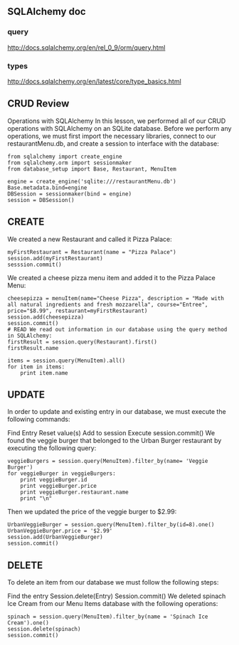 ## SQLAlchemy doc
### query
http://docs.sqlalchemy.org/en/rel_0_9/orm/query.html
### types
http://docs.sqlalchemy.org/en/latest/core/type_basics.html
## CRUD Review
Operations with SQLAlchemy
In this lesson, we performed all of our CRUD operations with SQLAlchemy on an SQLite database. Before we perform any operations, we must first import the necessary libraries, connect to our restaurantMenu.db, and create a session to interface with the database:
```
from sqlalchemy import create_engine
from sqlalchemy.orm import sessionmaker
from database_setup import Base, Restaurant, MenuItem

engine = create_engine('sqlite:///restaurantMenu.db')
Base.metadata.bind=engine
DBSession = sessionmaker(bind = engine)
session = DBSession()
```
## CREATE
We created a new Restaurant and called it Pizza Palace:
```
myFirstRestaurant = Restaurant(name = "Pizza Palace")
session.add(myFirstRestaurant)
sesssion.commit()
```
We created a cheese pizza menu item and added it to the Pizza Palace Menu:
```
cheesepizza = menuItem(name="Cheese Pizza", description = "Made with all natural ingredients and fresh mozzarella", course="Entree", price="$8.99", restaurant=myFirstRestaurant)
session.add(cheesepizza)
session.commit()
# READ We read out information in our database using the query method in SQLAlchemy:
firstResult = session.query(Restaurant).first()
firstResult.name

items = session.query(MenuItem).all()
for item in items:
    print item.name
```
## UPDATE
In order to update and existing entry in our database, we must execute the following commands:

Find Entry
Reset value(s)
Add to session
Execute session.commit()
We found the veggie burger that belonged to the Urban Burger restaurant by executing the following query:
```
veggieBurgers = session.query(MenuItem).filter_by(name= 'Veggie Burger')
for veggieBurger in veggieBurgers:
    print veggieBurger.id
    print veggieBurger.price
    print veggieBurger.restaurant.name
    print "\n"
```
Then we updated the price of the veggie burger to $2.99:
```
UrbanVeggieBurger = session.query(MenuItem).filter_by(id=8).one()
UrbanVeggieBurger.price = '$2.99'
session.add(UrbanVeggieBurger)
session.commit() 
```
## DELETE
To delete an item from our database we must follow the following steps:

Find the entry
Session.delete(Entry)
Session.commit()
We deleted spinach Ice Cream from our Menu Items database with the following operations:
```
spinach = session.query(MenuItem).filter_by(name = 'Spinach Ice Cream').one()
session.delete(spinach)
session.commit() 
```